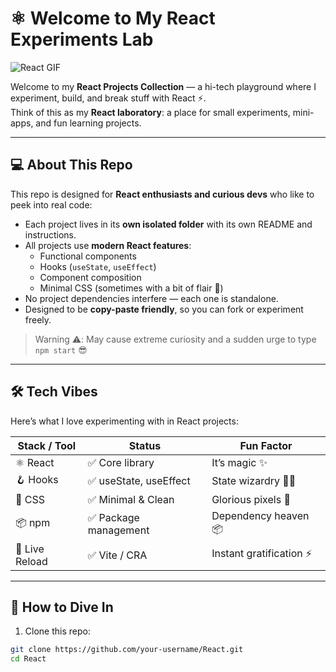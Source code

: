 # ⚛️ Welcome to My React Experiments Lab

![React GIF](https://media.giphy.com/media/3oEjI6SIIHBdRxXI40/giphy.gif)

Welcome to my **React Projects Collection** — a hi-tech playground where I experiment, build, and break stuff with React ⚡.  
Think of this as my **React laboratory**: a place for small experiments, mini-apps, and fun learning projects.  

---

## 💻 About This Repo
This repo is designed for **React enthusiasts and curious devs** who like to peek into real code:  

- Each project lives in its **own isolated folder** with its own README and instructions.  
- All projects use **modern React features**:
  - Functional components  
  - Hooks (`useState`, `useEffect`)  
  - Component composition  
  - Minimal CSS (sometimes with a bit of flair 💅)  
- No project dependencies interfere — each one is standalone.  
- Designed to be **copy-paste friendly**, so you can fork or experiment freely.  

> Warning ⚠️: May cause extreme curiosity and a sudden urge to type `npm start` 😎  

---

## 🛠️ Tech Vibes
Here’s what I love experimenting with in React projects:  

| Stack / Tool | Status | Fun Factor |
|--------------|--------|------------|
| ⚛️ React | ✅ Core library | It’s magic ✨ |
| 🪝 Hooks | ✅ useState, useEffect | State wizardry 🧙‍♂️ |
| 🎨 CSS | ✅ Minimal & Clean | Glorious pixels 💅 |
| 📦 npm | ✅ Package management | Dependency heaven 📦 |
| 🔄 Live Reload | ✅ Vite / CRA | Instant gratification ⚡ |

---

## 🚀 How to Dive In
1. Clone this repo:  
```bash
git clone https://github.com/your-username/React.git
cd React
